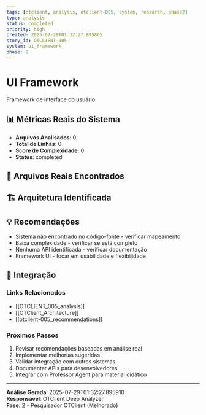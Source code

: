 ```yaml
---
tags: [otclient, analysis, otclient-005, system, research, phase2]
type: analysis
status: completed
priority: high
created: 2025-07-29T01:32:27.895865
story_id: OTCLIENT-005
system: ui_framework
phase: 2
---
```


# UI Framework

Framework de interface do usuário

## 📊 Métricas Reais do Sistema

- **Arquivos Analisados**: 0
- **Total de Linhas**: 0
- **Score de Complexidade**: 0
- **Status**: completed

## 📁 Arquivos Reais Encontrados


## 🏗️ Arquitetura Identificada

## 💡 Recomendações
- Sistema não encontrado no código-fonte - verificar mapeamento
- Baixa complexidade - verificar se está completo
- Nenhuma API identificada - verificar documentação
- Framework UI - focar em usabilidade e flexibilidade


## 🔗 Integração

### Links Relacionados
- [[OTCLIENT_005_analysis]]
- [[OTClient_Architecture]]
- [[otclient-005_recommendations]]

### Próximos Passos
1. Revisar recomendações baseadas em análise real
2. Implementar melhorias sugeridas
3. Validar integração com outros sistemas
4. Documentar APIs para desenvolvedores
5. Integrar com Professor Agent para material didático

---

**Análise Gerada**: 2025-07-29T01:32:27.895910  
**Responsável**: OTClient Deep Analyzer  
**Fase**: 2 - Pesquisador OTClient (Melhorado)
